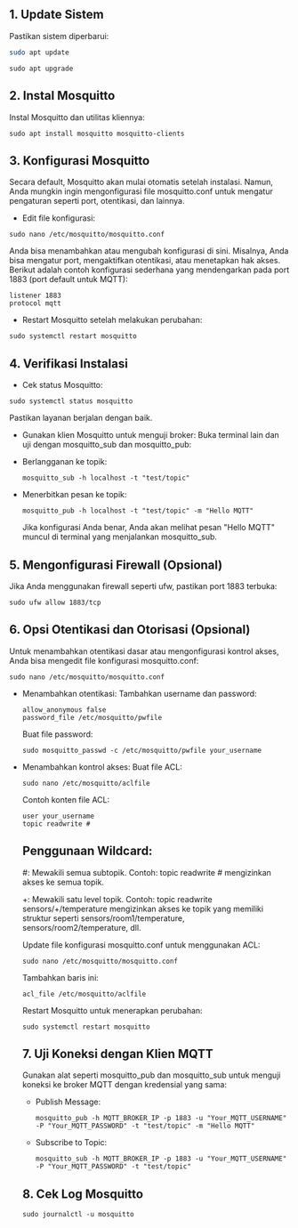 ## 1. Update Sistem
Pastikan sistem diperbarui:

```bash
sudo apt update
```

```
sudo apt upgrade
```

## 2. Instal Mosquitto
Instal Mosquitto dan utilitas kliennya:

```
sudo apt install mosquitto mosquitto-clients
```

## 3. Konfigurasi Mosquitto
Secara default, Mosquitto akan mulai otomatis setelah instalasi. Namun, Anda mungkin ingin mengonfigurasi file mosquitto.conf untuk mengatur pengaturan seperti port, otentikasi, dan lainnya.

* Edit file konfigurasi:

```
sudo nano /etc/mosquitto/mosquitto.conf
```

Anda bisa menambahkan atau mengubah konfigurasi di sini. Misalnya, Anda bisa mengatur port, mengaktifkan otentikasi, atau menetapkan hak akses. Berikut adalah contoh konfigurasi sederhana yang mendengarkan pada port 1883 (port default untuk MQTT):

```
listener 1883
protocol mqtt
```

* Restart Mosquitto setelah melakukan perubahan:

```
sudo systemctl restart mosquitto
```
## 4. Verifikasi Instalasi
* Cek status Mosquitto:

```
sudo systemctl status mosquitto
```

Pastikan layanan berjalan dengan baik.

* Gunakan klien Mosquitto untuk menguji broker:
Buka terminal lain dan uji dengan mosquitto_sub dan mosquitto_pub:

- Berlangganan ke topik:
  ```
  mosquitto_sub -h localhost -t "test/topic"
  ```
  
- Menerbitkan pesan ke topik:
  ```
  mosquitto_pub -h localhost -t "test/topic" -m "Hello MQTT"
  ```
  Jika konfigurasi Anda benar, Anda akan melihat pesan "Hello MQTT" muncul di terminal yang menjalankan mosquitto_sub.

## 5. Mengonfigurasi Firewall (Opsional)
Jika Anda menggunakan firewall seperti ufw, pastikan port 1883 terbuka:
```
sudo ufw allow 1883/tcp
```

## 6. Opsi Otentikasi dan Otorisasi (Opsional)
Untuk menambahkan otentikasi dasar atau mengonfigurasi kontrol akses, Anda bisa mengedit file konfigurasi mosquitto.conf:
```
sudo nano /etc/mosquitto/mosquitto.conf
```

* Menambahkan otentikasi:
  Tambahkan username dan password:
  ```
  allow_anonymous false
  password_file /etc/mosquitto/pwfile
  ```
  Buat file password:
  ```
  sudo mosquitto_passwd -c /etc/mosquitto/pwfile your_username
  ```
  
* Menambahkan kontrol akses:
  Buat file ACL:
  ```
  sudo nano /etc/mosquitto/aclfile
  ```
  
  Contoh konten file ACL:
  ```
  user your_username
  topic readwrite #
  ```

  ## Penggunaan Wildcard:
    #: Mewakili semua subtopik. Contoh: topic readwrite # mengizinkan akses ke semua topik.
  
    +: Mewakili satu level topik. Contoh: topic readwrite sensors/+/temperature mengizinkan akses ke topik yang memiliki struktur seperti sensors/room1/temperature, sensors/room2/temperature, dll.

  Update file konfigurasi mosquitto.conf untuk menggunakan ACL:
  ```
  sudo nano /etc/mosquitto/mosquitto.conf
  ```
  
  Tambahkan baris ini:
  ```
  acl_file /etc/mosquitto/aclfile
  ```
  
  Restart Mosquitto untuk menerapkan perubahan:
  ```
  sudo systemctl restart mosquitto
  ```

  ## 7. Uji Koneksi dengan Klien MQTT
  Gunakan alat seperti mosquitto_pub dan mosquitto_sub untuk menguji koneksi ke broker MQTT dengan kredensial yang sama:

  * Publish Message:
    ```
    mosquitto_pub -h MQTT_BROKER_IP -p 1883 -u "Your_MQTT_USERNAME" -P "Your_MQTT_PASSWORD" -t "test/topic" -m "Hello MQTT"
    ```
    
  * Subscribe to Topic:
    ```
    mosquitto_sub -h MQTT_BROKER_IP -p 1883 -u "Your_MQTT_USERNAME" -P "Your_MQTT_PASSWORD" -t "test/topic"
    ```

  ## 8. Cek Log Mosquitto
  ```
  sudo journalctl -u mosquitto
  ```
